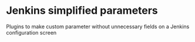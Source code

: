 # Jenkins simplified parameters

Plugins to make custom parameter without unnecessary fields on a Jenkins configuration screen
